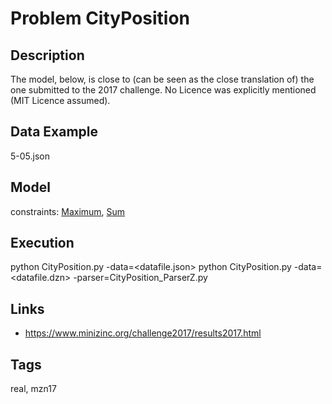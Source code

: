 # Problem CityPosition
## Description
The model, below, is close to (can be seen as the close translation of) the one submitted to the 2017 challenge.
No Licence was explicitly mentioned (MIT Licence assumed).

## Data Example
  5-05.json

## Model
  constraints: [Maximum](http://pycsp.org/documentation/constraints/Maximum), [Sum](http://pycsp.org/documentation/constraints/Sum)

## Execution
  python CityPosition.py -data=<datafile.json>
  python CityPosition.py -data=<datafile.dzn> -parser=CityPosition_ParserZ.py

## Links
  - https://www.minizinc.org/challenge2017/results2017.html

## Tags
  real, mzn17
